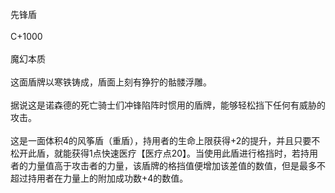 <title>先锋盾</title>
<meta name="GENERATOR" content="WinCHM">
<meta http-equiv="Content-Type" content="text/html; charset=gb2312">
<br>先锋盾 
<br>
<br>C+1000 
<br>
<br>魔幻本质 
<br>
<br>这面盾牌以寒铁铸成，盾面上刻有狰狞的骷髅浮雕。 
<br>
<br>据说这是诺森德的死亡骑士们冲锋陷阵时惯用的盾牌，能够轻松挡下任何有威胁的攻击。 
<br>
<br>这是一面体积4的风筝盾（重盾），持用者的生命上限获得+2的提升，并且只要不松开此盾，就能获得1点快速医疗【医疗点20】。当使用此盾进行格挡时，若持用者的力量值高于攻击者的力量，该盾牌的格挡值便增加该差值的数值，但是最多不超过持用者在力量上的附加成功数+4的数值。 
<br>